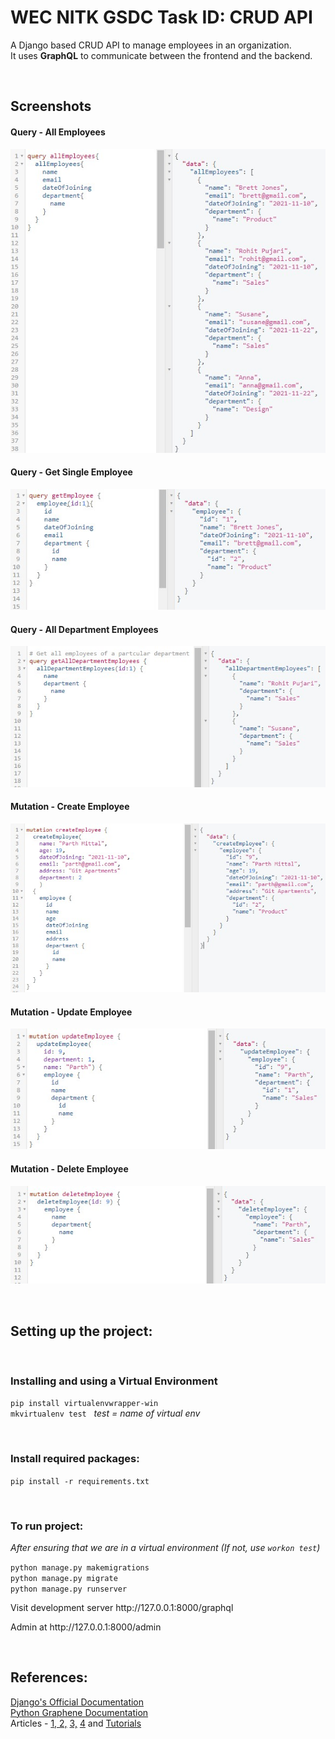 # WEC NITK GSDC Task ID: CRUD API
<p>A Django based CRUD API to manage employees in an organization. <br>
It uses <b>GraphQL</b> to communicate between the frontend and the backend. 
</p>

<br>

<h2> Screenshots </h2>
<h4>Query - All Employees </h4>

![Query - All Employees](./Screenshots/Query-AllEmployees.jpg)<br>

<h4>Query - Get Single Employee</h4>

![Query - Get Single Employee](./Screenshots/Query-GetEmployee.jpg)<br>

<h4>Query - All Department Employees</h4>

![Query - All Department Employees](./Screenshots/Query-AllDepartmentEmployees.jpg)<br>

<h4>Mutation - Create Employee</h4>

![Mutation - Create Employee](./Screenshots/Mutation-Create.jpg)<br>

<h4>Mutation - Update Employee</h4>

![Mutation - Update Employee](./Screenshots/Mutation-Update.jpg)<br>

<h4>Mutation - Delete Employee</h4>

![Mutation - Delete Employee](./Screenshots/Mutation-Delete.jpg)<br>

<br>

<h2>Setting up the project:</h2>
<br>
<h3>Installing and using a Virtual Environment</h3>

`pip install virtualenvwrapper-win`<br>
`mkvirtualenv test` &nbsp; _test = name of virtual env_

<br>

<h3>Install required packages:</h3>

`pip install -r requirements.txt`<br>

<br>
<h3>To run project:</h3>

_After ensuring that we are in a virtual environment (If not, use `workon test`)_

`python manage.py makemigrations` <br>
`python manage.py migrate` <br>
`python manage.py runserver`<br>
<p>Visit development server http://127.0.0.1:8000/graphql </p>

<p> Admin at http://127.0.0.1:8000/admin </p>

<br>
<h2>References:</h2>
<a href="https://docs.djangoproject.com/en/3.2/">Django's Official Documentation</a><br>
<a href="https://docs.graphene-python.org/en/latest/">Python Graphene Documentation</a><br>
Articles - <a href ="https://programmingwithmosh.com/backend/graphql/using-graphql-in-your-python-django-application/"> 1, </a>
<a href="https://medium.com/analytics-vidhya/graphql-with-django-simple-yet-powerful-crud-part-2-bacce3668e35">2,</a> 
<a href="https://www.fullstacklabs.co/blog/django-graphene-rest-graphql">3,</a>
<a href="https://stackabuse.com/building-a-graphql-api-with-django/">4</a>
and <a href="https://www.youtube.com/playlist?list=PLOLrQ9Pn6caxz00JcLeOR-Rtq0Yi01oBH">Tutorials</a>
